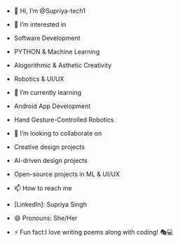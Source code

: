 - 👋 Hi, I’m @Supriya-tech1
- 👀 I’m interested in
- Software Development
- PYTHON & Machine Learning
- Alogorithmic & Asthetic Creativity
- Robotics & UI/UX
  
- 🌱 I’m currently learning
-  Android App Development
-  Hand Gesture-Controlled Robotics
   
- 💞️ I’m looking to collaborate on
- Creative design projects
- AI-driven design projects
- Open-source projects in ML & UI/UX  

- 📫 How to reach me
- [LinkedIn]: Supriya Singh
  
- 😄 Pronouns: She/Her

- ⚡ Fun fact:I love writing poems along with coding! 🎭💻 

<!---
Supriya-tech1/Supriya-tech1 is a ✨ special ✨ repository because its `README.md` (this file) appears on your GitHub profile.
You can click the Preview link to take a look at your changes.software
--->
